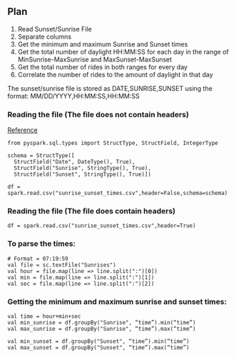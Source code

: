 ## Plan
1. Read Sunset/Sunrise File
2. Separate columns
3. Get the minimum and maximum Sunrise and Sunset times
4. Get the total number of daylight HH:MM:SS for each day in the range of MinSunrise-MaxSunrise and MaxSunset-MaxSunset
5. Get the total number of rides in both ranges for every day
6. Correlate the number of rides to the amount of daylight in that day

The sunset/sunrise file is stored as DATE,SUNRISE,SUNSET using the format:
MM/DD/YYYY,HH:MM:SS,HH:MM:SS

### Reading the file (The file does not contain headers)
[Reference](https://stackoverflow.com/questions/44558139/how-to-read-csv-without-header-and-name-them-with-names-while-reading-in-pyspark)

```
from pyspark.sql.types import StructType, StructField, IntegerType

schema = StructType([
  StructField("Date", DateType(), True),
  StructField("Sunrise", StringType(), True),
  StructField("Sunset", StringType(), True)])

df = spark.read.csv("sunrise_sunset_times.csv",header=False,schema=schema)
```

### Reading the file (The file does contain headers)

```
df = spark.read.csv("sunrise_sunset_times.csv",header=True)
```


### To parse the times:
```
# Format = 07:19:59
val file = sc.textFile("Sunrises")
val hour = file.map(line => line.split(":")[0])
val min = file.map(line => line.split(":")[1])
val sec = file.map(line => line.split(":")[2])
```

### Getting the minimum and maximum sunrise and sunset times:
```
val time = hour+min+sec
val min_sunrise = df.groupBy("Sunrise", “time”).min(“time”)
val max_sunrise = df.groupBy("Sunrise", “time”).max(“time”)

val min_sunset = df.groupBy("Sunset", “time”).min(“time”)
val max_sunset = df.groupBy("Sunset", “time”).max(“time”)
```

